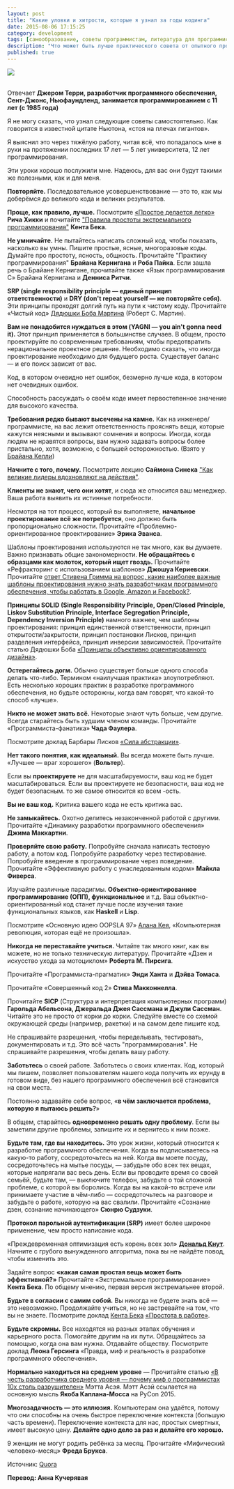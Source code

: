 ```yaml
---
layout: post
title: "Какие уловки и хитрости, которые я узнал за годы кодинга"
date: 2015-08-06 17:15:25
category: development
tags: [самообразование, советы программистам, литература для программистов]
description: "Что может быть лучше практического совета от опытного программиста?"
published: true
---
```

<img src="http://cs622618.vk.me/v622618696/37adf/7FKI5LVQizU.jpg" class="img-responsive" /> <br/><br/>


Отвечает **Джером Терри, разработчик программного обеспечения, Сент-Джонс, Ньюфаундленд, занимается программированием с 11 лет (с 1985 года)**

Я не могу сказать, что узнал следующие советы самостоятельно. Как говорится в известной цитате Ньютона, «стоя на плечах гигантов».

Я выяснил это через тяжёлую работу, читая всё, что попадалось мне в руки на протяжении последних 17 лет &mdash; 5 лет университета, 12 лет программирования.

Эти уроки хорошо послужили мне. Надеюсь, для вас они будут такими же полезными, как и для меня.

**Повторяйте.** Последовательное усовершенствование &mdash; это то, как мы доберёмся до великого кода и великих результатов.

**Проще, как правило, лучше.** Посмотрите [«Простое делается легко»](http://www.infoq.com/presentations/Simple-Made-Easy/) **Рича Хикки** и почитайте ["Правила простоты экстремального программирования"](http://www.c2.com/cgi/wiki?XpSimplicityRules) **Кента Бека**.

**Не умничайте.** Не пытайтесь написать сложный код, чтобы показать, насколько вы умны. Пишите простые, ясные, многоразовые коды. Думайте про простоту, ясность, общность. Прочитайте "Практику программирования" **Брайана Кернигана** и **Роба Пайка**. Если зашла речь о Брайане Кернигане, прочитайте также «Язык программирования С» Брайана Кернигана и **Денниса Ритчи**.

**SRP (single responsibility principle &mdash; единый принцип ответственности)** и **DRY (don't repeat yourself &mdash; не повторяйте себя)**. Эти принципы проходят долгий путь на пути к чистому коду. Прочитайте «Чистый код» [Дядюшки Боба Мартина](https://www.quora.com/Uncle-Bob-Martin) (Роберт С. Мартин). 

**Вам не понадобится нуждаться в этом (YAGNI &mdash; you ain't gonna need it).** Этот принцип применяется в большинстве случаев. В общем, просто проектируйте по современным требованиям, чтобы предотвратить нерациональное проектное решение. Необходимо сказать, что иногда проектирование необходимо для будущего роста. Существует баланс &mdash; и его поиск зависит от вас.

Код, в котором очевидно нет ошибок, безмерно лучше кода, в котором нет очевидных ошибок.

Способность рассуждать о своём коде имеет первостепенное значение для высокого качества.

**Требования редко бывают высечены на камне.** Как на инженере/программисте, на вас лежит ответственность прояснять вещи, которые кажутся неясными и вызывают сомнения и вопросы. Иногда, когда людям не нравятся вопросы, вам нужно задавать вопросы более пристально, хотя, возможно, с большей осторожностью. (Взято у [Брайана Келли](https://www.quora.com/Bryan-Kelly-18))

**Начните с того, почему.** Посмотрите лекцию **Саймона Синека** ["Как великие лидеры вдохновляют на действия"](http://www.ted.com/talks/simon_sinek_how_great_leaders_inspire_action).

**Клиенты не знают, чего они хотят**, и сюда же относится ваш менеджер. Ваша работа выявить их истинные потребности.

Несмотря на тот процесс, который вы выполняете, **начальное проектирование всё же потребуется**, оно должно быть пропорционально сложности. Прочитайте «Проблемно-ориентированное проектирование» **Эрика Эванса**.

Шаблоны проектирования используются не так много, как вы думаете. Важно признавать общие закономерности. **Не обращайтесь с образцами как молоток, который ищет гвоздь.** Прочитайте «Рефракторинг с использованием шаблонов» **Джошуа Кериевски**. Прочитайте [ответ Стивена Гримма на вопрос, какие наиболее важные шаблоны проектирования нужно знать разработчикам программного обеспечения, чтобы работать в Google, Amazon и Facebook?](https://www.quora.com/What-are-the-most-important-design-patterns-that-software-engineers-should-know-to-work-at-Google-Amazon-and-Facebook/answer/Steven-Grimm?srid=toWU&share=1).

**Принципы SOLID (Single Responsibility Principle, Open/Closed Principle, Liskov Substitution Principle, Interface Segregation Principle, Dependency Inversion Principle)** намного важнее, чем шаблоны проектирования: принцип единственной ответственности, принцип открытости/закрытости, принцип постановки Лисков, принцип разделения интерфейса, принцип инверсии зависимостей. Прочитайте статью Дядюшки Боба [«Принципы объективно ориентированного дизайна»](http://butunclebob.com/ArticleS.UncleBob.PrinciplesOfOod).

**Остерегайтесь догм.** Обычно существует больше одного способа делать что-либо. Термином «наилучшая практика» злоупотребляют. Есть несколько хороших практик в разработке программного обеспечения, но будьте осторожны, когда вам говорят, что какой-то способ «лучше».

**Никто не может знать всё.** Некоторые знают чуть больше, чем другие. Всегда старайтесь быть худшим членом команды. Прочитайте «Программиста-фанатика» **Чада Фаулера**.

Посмотрите доклад Барбары Лисков [«Сила абстракции»](http://www.infoq.com/presentations/programming-abstraction-liskov).

**Нет такого понятия, как идеальный.** Вы всегда можете быть лучше. «Лучшее &mdash; враг хорошего» (**Вольтер**).

Если вы **проектируете** не для масштабируемости, ваш код не будет масштабироваться. Если вы проектируете не безопасности, ваш код не будет безопасным. то же самое относится ко всем -ость.

**Вы не ваш код.** Критика вашего кода не есть критика вас.

**Не замыкайтесь.** Охотно делитесь незаконченной работой с другими. Прочитайте «Динамику разработки программного обеспечения» **Джима Маккартни**.

**Проверяйте свою работу.** Попробуйте сначала написать тестовую работу, а потом код. Попробуйте разработку через тестирование. Попробуйте введение в программирование через поведение. Прочитайте «Эффективную работу с унаследованным кодом» **Майкла Фиверса**.

Изучайте различные парадигмы. **Объектно-ориентированное программирование (ОПП), функциональное** и т.д. Ваш объектно-ориентированный код станет лучше после изучения такие функциональных языков, как **Haskell** и **Lisp**.

Посмотрите «Основную идею OOPSLA 97» [Алана Кея](https://www.quora.com/Alan-Kay), «Компьютерная революция, которая ещё не произошла».

**Никогда не переставайте учиться.** Читайте так много книг, как вы можете, но не только техническую литературу. Прочитайте «Дзен и искусство ухода за мотоциклом» **Роберта М. Пирсига**.

Прочитайте «Программиста-прагматик» **Энди Ханта** и **Дэйва Томаса**.

Прочитайте «Совершенный код 2» **Стива Макконнелла**.

Прочитайте **SICP** (Структура и интерпретация компьютерных программ) **Гарольда Абельсона, Джеральда Джея Сассмана и Джули Сассман**. Читайте это не просто от корки до корки. Следуйте вместе со схемой окружающей среды (например, ракетки) и на самом деле пишите код.

Не спрашивайте разрешения, чтобы переделывать, тестировать, документировать и т.д. Это всё часть "программирования". Не спрашивайте разрешения, чтобы делать вашу работу.

**Заботьтесь** о своей работе. Заботьтесь о своих клиентах. Код, который мы пишем, позволяет пользователям нашего кода получить их ерунду в готовом виде, без нашего программного обеспечения всё становится на свои места.

Постоянно задавайте себе вопрос, «**в чём заключается проблема, которую я пытаюсь решить?**»

В общем, старайтесь **одновременно решать одну проблему**. Если вы заметили другие проблемы, запишите их и вернитесь к ним позже.

**Будьте там, где вы находитесь.** Это урок жизни, который относится к разработке программного обеспечения. Когда вы подписываетесь на какую-то работу, сосредоточьтесь на ней. Когда вы моете посуду, сосредоточьтесь на мытье посуды, &mdash; забудьте обо всех тех вещах, которые напрягали вас весь день. Если вы проводите время со своей семьёй, будьте там, &mdash; выключите телефон, забудьте о той сложной проблеме, с которой вы боролись. Когда вы на какой-то встрече или принимаете участие в чём-либо &mdash; сосредоточьтесь на разговоре и забудьте о работе, которую на вас свалили. Прочитайте «Сознание дзен, сознание начинающего» **Сюнрю Судзуки**.

**Протокол парольной аутентификации (SRP)** имеет более широкое применение, чем просто написание кода.

«Преждевременная оптимизация есть корень всех зол» [**Дональд Кнут**](https://www.quora.com/Donald-Knuth). Начните с грубого вынужденного алгоритма, пока вы не найдёте повод, чтобы изменить это.

Задайте вопрос **«какая самая простая вещь может быть эффективной?»** Прочитайте «Экстремальное программирование» **Кента Бека**. По общему мнению, первая версия экстремальнее второй.

**Будьте в согласии с самим собой.** Вы никогда не будете знать всё &mdash; это невозможно. Продолжайте учиться, но не застревайте на том, что вы не знаете. Посмотрите доклад [Кента Бека](https://www.quora.com/Kent-Beck) [«Простота в работе»](http://www.infoq.com/presentations/self-image).

**Будьте скромны.** Все находятся на разных этапах обучения и карьерного роста. Помогайте другим на их пути. Обращайтесь за помощью, когда она вам нужна. Отдавайте обществу. Посмотрите доклад **Леона Герсинга** «Правда, миф и реальность в разработке программного обеспечения».

**Нормально находиться на среднем уровне** &mdash; Прочитайте статью [«В честь разработчика среднего уровня &mdash; почему миф о программистах 10х столь разрушителен»](http://readwrite.com/2015/05/08/average-developer-10x-programmer-myth) Мэтта Асэя. Мэтт Асэй ссылается на основную мысль **Якоба Каплана-Мосса** на PyCon 2015.

**Многозадачность &mdash; это иллюзия.** Компьютерам она удаётся, потому что они способны на очень быстрое переключение контекста (большую часть времени). Переключение контекста для нас, простых смертных, имеет высокую цену. **Делайте одно дело за раз и делайте его хорошо.**

9 женщин не могут родить ребёнка за месяц. Прочитайте «Мифический человеко-месяц» **Фреда Брукса**.

Источник: [Quora](https://www.quora.com/Computer-Programmers/What-are-the-greatest-programming-tips-and-tricks-you-have-learned-on-your-own-by-years-of-coding?srid=OkVz&share=1)

**Перевод: Анна Кучерявая**

